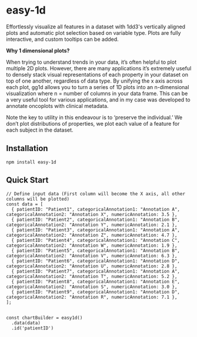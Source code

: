 # easy-1d

Effortlessly visualize all features in a dataset with 1dd3's vertically aligned plots and automatic plot selection based on variable type. Plots are fully interactive, and custom tooltips can be added.

**Why 1 dimensional plots?**

When trying to understand trends in your data, it’s often helpful to plot multiple 2D plots. However, there are many applications it’s extremely useful to densely stack visual representations of each property in your dataset on top of one another, regardless of data type. By unifying the x axis across each plot, gg1d allows you to turn a series of 1D plots into an n-dimensional visualization where n = number of columns in your data frame. This can be a very useful tool for various applications, and in my case was developed to annotate oncoplots with clinical metadata.

Note the key to utility in this endeavour is to ‘preserve the individual.’ We don’t plot distributions of properties, we plot each value of a feature for each subject in the dataset.

## Installation

`npm install easy-1d`

## Quick Start

```{javascript}
// Define input data (First column will become the X axis, all other columns will be plotted)
const data = [
  { patientID: "Patient1", categoricalAnnotation1: "Annotation A", categoricalAnnotation2: "Annotation X", numericAnnotation: 3.5 },
  { patientID: "Patient2", categoricalAnnotation1: "Annotation B", categoricalAnnotation2: "Annotation Y", numericAnnotation: 2.1 },
  { patientID: "Patient3", categoricalAnnotation1: "Annotation A", categoricalAnnotation2: "Annotation Z", numericAnnotation: 4.7 },
  { patientID: "Patient4", categoricalAnnotation1: "Annotation C", categoricalAnnotation2: "Annotation W", numericAnnotation: 1.9 },
  { patientID: "Patient5", categoricalAnnotation1: "Annotation B", categoricalAnnotation2: "Annotation V", numericAnnotation: 6.3 },
  { patientID: "Patient6", categoricalAnnotation1: "Annotation D", categoricalAnnotation2: "Annotation U", numericAnnotation: 2.8 },
  { patientID: "Patient7", categoricalAnnotation1: "Annotation A", categoricalAnnotation2: "Annotation T", numericAnnotation: 5.2 },
  { patientID: "Patient8", categoricalAnnotation1: "Annotation E", categoricalAnnotation2: "Annotation S", numericAnnotation: 3.0 },
  { patientID: "Patient9", categoricalAnnotation1: "Annotation D", categoricalAnnotation2: "Annotation R", numericAnnotation: 7.1 },
];


const chartBuilder = easy1d()
  .data(data)
  .id('patientID')

```
